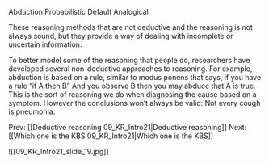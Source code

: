 ﻿Abduction
Probabilistic
Default
Analogical

These reasoning methods that are not deductive and the reasoning is not always sound, but they provide a way of dealing with  incomplete or uncertain information.

To better model some of the reasoning that people do,  researchers have developed several non-deductive approaches to reasoning.
For example, abduction is based on a rule, similar to modus ponens that says, if you have a rule “if A then B”
And you observe B then you may abduce that A is true.  This is the sort of reasoning we do when diagnosing the cause based on a symptom. However the conclusions won’t always be valid: Not every cough is pneumonia.

Prev: [[Deductive reasoning 09_KR_Intro21|Deductive reasoning]]
Next: [[Which one is the KBS 09_KR_Intro21|Which one is the KBS]]

![[09_KR_Intro21_slide_19.jpg]]
